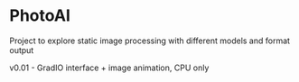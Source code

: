 # PhotoAI

Project to explore static image processing with different models and format output

v0.01 - GradIO interface + image animation, CPU only
